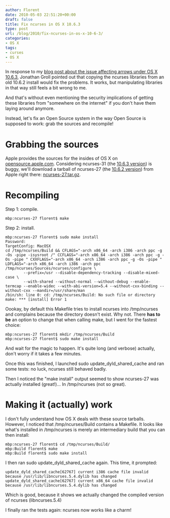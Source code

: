 ```yaml
---
author: Florent
date: 2010-05-03 22:51:20+00:00
draft: false
title: Fix ncurses in OS X 10.6.3
type: post
url: /blog/2010/fix-ncurses-in-os-x-10-6-3/
categories:
- OS X
tags:
- curses
- OS X
---
```


In response to my [blog post about the issue affecting arrows under OS X 10.6.3](/blog/2010/os-x-10-6-3-broke-ncurses/), Jonathan Groll pointed out that copying the ncurses libraries from an old 10.6.2 install would fix the problems. It works, but manipulating libraries in that way still feels a bit wrong to me.

And that's without even mentioning the security implications of getting these libraries from "somewhere on the internet" if you don't have them laying around anymore.

Instead, let's fix an Open Source system in the way Open Source is supposed to work: grab the sources and recompile!



# Grabbing the sources



Apple provides the sources for the insides of OS X on [opensource.apple.com](http://opensource.apple.com). Considering ncurses-31 (the [10.6.3 version](http://opensource.apple.com/release/mac-os-x-1063/)) is buggy, we'll download a tarball of ncurses-27 (the [10.6.2 version](http://opensource.apple.com/release/mac-os-x-1062/)) from Apple right there: [ncurses-27.tar.gz](http://opensource.apple.com/tarballs/ncurses/ncurses-27.tar.gz).



# Recompiling



Step 1: compile.


    
    mbp:ncurses-27 florent$ make



Step 2: install.


    
    mbp:ncurses-27 florent$ sudo make install
    Password:
    TargetConfig: MacOSX
    cd /tmp/ncurses/Build && CFLAGS="-arch x86_64 -arch i386 -arch ppc -g -Os -pipe -isysroot /" CCFLAGS="-arch x86_64 -arch i386 -arch ppc -g -Os -pipe " CXXFLAGS="-arch x86_64 -arch i386 -arch ppc -g -Os -pipe " LDFLAGS="-arch x86_64 -arch i386 -arch ppc            "  /tmp/ncurses/Sources/ncurses/configure \
    		--prefix=/usr --disable-dependency-tracking --disable-mixed-case \
    		--with-shared --without-normal --without-debug --enable-termcap --enable-widec --with-abi-version=5.4 --without-cxx-binding --without-cxx --mandir=/usr/share/man
    /bin/sh: line 0: cd: /tmp/ncurses/Build: No such file or directory
    make: *** [install] Error 1



Oookay, by default this Makefile tries to install ncurses into /tmp/ncurses and complains because the directory doesn't exist. Why not. There **has to be** an option to change that when calling make, but I went for the fastest choice:

    
    mbp:ncurses-27 florent$ mkdir /tmp/ncurses/Build
    mbp:ncurses-27 florent$ sudo make install



And wait for the magic to happen. It's quite long (and verbose) actually, don't worry if it takes a few minutes.

Once this was finished, I launched sudo update_dyld_shared_cache and ran some tests: no luck, ncurses still behaved badly.

Then I noticed the "make install" output seemed to show ncurses-27 was actually installed (great!)... In /tmp/ncurses (not so great).



# Making it (actually) work



I don't fully understand how OS X deals with these source tarballs. However, I noticed that /tmp/ncurses/Build contains a Makefile. It looks like what's installed in /tmp/ncurses is merely an intermediary build that you can then install:

    
    mbp:ncurses-27 florent$ cd /tmp/ncurses/Build/
    mbp:Build florent$ make
    mbp:Build florent$ sudo make install



I then ran sudo update_dyld_shared_cache again. This time, it prompted:

    
    update_dyld_shared_cache[62767] current i386 cache file invalid because /usr/lib/libncurses.5.4.dylib has changed
    update_dyld_shared_cache[62767] current x86_64 cache file invalid because /usr/lib/libncurses.5.4.dylib has changed


Which is good, because it shows we actually changed the compiled version of ncurses (libncurses.5.4)
  
  

I finally ran the tests again: ncurses now works like a charm!
